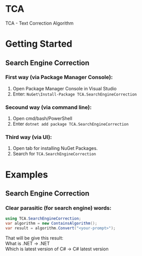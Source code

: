 # TCA
TCA - Text Correction Algorithm

# Getting Started
## Search Engine Correction
### First way (via Package Manager Console):
1. Open Package Manager Console in Visual Studio
2. Enter: `NuGet\Install-Package TCA.SearchEngineCorrection`

### Secound way (via command line):
1. Open cmd/bash/PowerShell
2. Enter `dotnet add package TCA.SearchEngineCorrection`

### Third way (via UI):
1. Open tab for installing NuGet Packages.
2. Search for `TCA.SearchEngineCorrection`

# Examples
## Search Engine Correction
### Clear parasitic (for search engine) words:

```csharp
using TCA.SearchEngineCorrection;
var algorithm = new ContainsAlgorithm();
var result = algorithm.Convert("<your-prompt>");
```
That will be give this result: 
<br /> What is .NET -> .NET
<br /> Which is latest version of C# -> C# latest version
